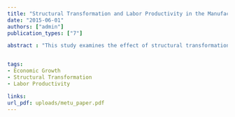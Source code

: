 ```yaml
---
title: "Structural Transformation and Labor Productivity in the Manufacturing Industry in Turkey: 1981-2000 Period"
date: "2015-06-01"
authors: ["admin"]
publication_types: ["7"]

abstract : "This study examines the effect of structural transformation on labor productivity growth in the manufacturing industry in Turkey for the period of 1981-2000. Structural transformation is defined as movement of the factor inputs of the sector from sectors which have relatively low productivity to sectors which have relatively high labor productivity. The conventional shiftshare analysis has been used in the purpose of showing the effect of structural transformation on rise of labor productivity of manufacturing sector. The empirical results do not support the structural bonus hypothesis. The empirical findings show that, structural transformation is not important in explaining rise of labor productivity for the period of 1981-2000. Moreover, the structural transformation seems to be burden rise of labor productivity rather than a bonus in during 1981-2000."


tags:
- Economic Growth
- Structural Transformation
- Labor Productivity

links:
url_pdf: uploads/metu_paper.pdf
---
```



